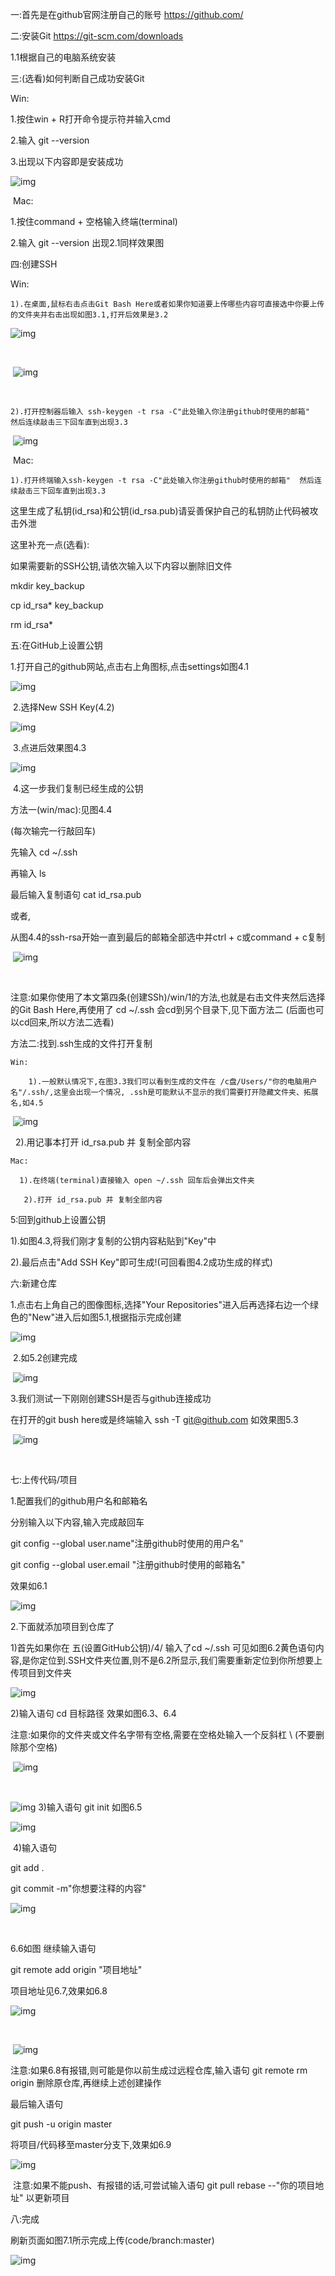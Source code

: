一:首先是在github官网注册自己的账号 https://github.com/



二:安装Git https://git-scm.com/downloads

1.1根据自己的电脑系统安装


三:(选看)如何判断自己成功安装Git

Win:

1.按住win + R打开命令提示符并输入cmd

2.输入 git --version

3.出现以下内容即是安装成功

![img](https://i0.hdslb.com/bfs/article/a1d4af63a8aa50e5a426503f2c8aa340ebd3b3df.png@843w_90h_progressive.webp)

​									<!--2.1win或mac同样效果-->
Mac:

1.按住command + 空格输入终端(terminal)

2.输入 git --version 出现2.1同样效果图



四:创建SSH

  Win:

    1).在桌面,鼠标右击点击Git Bash Here或者如果你知道要上传哪些内容可直接选中你要上传的文件夹并右击出现如图3.1,打开后效果是3.2

![img](https://i0.hdslb.com/bfs/article/9e060471091821a3b4f71fd4683099c16d2a3065.jpg@942w_599h_progressive.webp)

​				<!--3.1图中选中了我要想上传的文件夹(Scripts)-->

​	![img](https://i0.hdslb.com/bfs/article/b3d38c33e4bf6ecbede9b6d208cb308c95ad1eb2.png@942w_569h_progressive.webp)

​					<!--3.2选择文件夹打开后的效果-->


    2).打开控制器后输入 ssh-keygen -t rsa -C"此处输入你注册github时使用的邮箱"  然后连续敲击三下回车直到出现3.3

​			![img](https://i0.hdslb.com/bfs/article/e64afa857b1c0814d94b26783d676ca154ee9b21.png@942w_569h_progressive.webp)

​					<!--3.3效果图-->
  Mac:

    1).打开终端输入ssh-keygen -t rsa -C"此处输入你注册github时使用的邮箱"  然后连续敲击三下回车直到出现3.3



这里生成了私钥(id_rsa)和公钥(id_rsa.pub)请妥善保护自己的私钥防止代码被攻击外泄


这里补充一点(选看):

如果需要新的SSH公钥,请依次输入以下内容以删除旧文件

mkdir key_backup

cp id_rsa* key_backup

rm id_rsa*



五:在GitHub上设置公钥

1.打开自己的github网站,点击右上角图标,点击settings如图4.1

![img](https://i0.hdslb.com/bfs/article/9280f645b42f3974a27a5dbe69a64c33437ad3a0.png@621w_1569h_progressive.webp)

​							<!--4.1效果图-->
2.选择New SSH Key(4.2)

![img](https://i0.hdslb.com/bfs/article/44695c042841cc327096db110f7e6b008c8cffcd.png@942w_554h_progressive.webp)

​					<!--4.2效果图(有两个是我生成好的)-->
3.点进后效果图4.3

![img](https://i0.hdslb.com/bfs/article/8f3b1e21e9e84db33258b76d2ee912b42e82f907.png@942w_576h_progressive.webp)

​							<!--4.3效果图-->
4.这一步我们复制已经生成的公钥



方法一(win/mac):见图4.4

(每次输完一行敲回车)

先输入 cd ~/.ssh

再输入 ls

最后输入复制语句 cat id_rsa.pub

或者,

从图4.4的ssh-rsa开始一直到最后的邮箱全部选中并ctrl + c或command + c复制

​	![img](https://i0.hdslb.com/bfs/article/907e9415ce70dbcef39094fc95d3b9b3a45598b3.png@942w_279h_progressive.webp)

​					<!--4.4 注意符号 win是在"$"后面跟着打就行-->


注意:如果你使用了本文第四条(创建SSh)/win/1的方法,也就是右击文件夹然后选择的Git Bash Here,再使用了 cd ~/.ssh 会cd到另个目录下,见下面方法二 (后面也可以cd回来,所以方法二选看)



方法二:找到.ssh生成的文件打开复制

    Win:
    
        1).一般默认情况下,在图3.3我们可以看到生成的文件在 /c盘/Users/"你的电脑用户名"/.ssh/,这里会出现一个情况, .ssh是可能默认不显示的我们需要打开隐藏文件夹、拓展名,如4.5

​	![img](https://i0.hdslb.com/bfs/article/ba02364e739114befc2cf254f2b6871eb18386b4.png@942w_158h_progressive.webp)

​						<!--4.5 在“此电脑”上方打开-->
​       2).用记事本打开 id_rsa.pub 并 复制全部内容



    Mac:
    
      1).在终端(terminal)直接输入 open ~/.ssh 回车后会弹出文件夹
    
       2).打开 id_rsa.pub 并 复制全部内容



5:回到github上设置公钥

  1).如图4.3,将我们刚才复制的公钥内容粘贴到"Key"中

  2).最后点击"Add SSH Key"即可生成!(可回看图4.2成功生成的样式)



六:新建仓库

1.点击右上角自己的图像图标,选择"Your Repositories"进入后再选择右边一个绿色的"New"进入后如图5.1,根据指示完成创建

![img](https://i0.hdslb.com/bfs/article/d5b7ff4a93e14232b331899a334fae3a5441a8ba.png@942w_524h_progressive.webp)

​								<!--5.1效果图-->
2.如5.2创建完成

​	![img](https://i0.hdslb.com/bfs/article/b3fc19d41756f55341f04fddb7afd1edc532ffbc.png@942w_491h_progressive.webp)

​								<!--5.2 用的前天创建好的:-)-->
3.我们测试一下刚刚创建SSH是否与github连接成功

在打开的git bush here或是终端输入 ssh -T git@github.com 如效果图5.3

​	![img](https://i0.hdslb.com/bfs/article/3da3c2ad16f6dea43125fdaaa6294d5d24f7b121.png@942w_117h_progressive.webp)

​								<!--5.3 出现以上内容则成功-->


七:上传代码/项目

1.配置我们的github用户名和邮箱名

分别输入以下内容,输入完成敲回车

git config --global user.name"注册github时使用的用户名"

git config --global user.email "注册github时使用的邮箱名"

效果如6.1

![img](https://i0.hdslb.com/bfs/article/e315090554f0c54106bf975e60a75126366ea27c.png@942w_56h_progressive.webp)

​					<!--6.1 两行输入完就是如此(1.没有什么提示2.如图第二行引号我没加,其实可加可不加)-->
2.下面就添加项目到仓库了

  1)首先如果你在 五(设置GitHub公钥)/4/  输入了cd ~/.ssh 可见如图6.2黄色语句内容,是你定位到.SSH文件夹位置,则不是6.2所显示,我们需要重新定位到你所想要上传项目到文件夹



![img](https://i0.hdslb.com/bfs/article/58c47288f066d0d08e8f848fb292190ab4dcb834.png@942w_131h_progressive.webp)

​					<!--6.2演示(图中的user.name设置错误![6.1是正确的] 大家这一条主要看黄色语句内容)-->
  2)输入语句 cd 目标路径 效果如图6.3、6.4

注意:如果你的文件夹或文件名字带有空格,需要在空格处输入一个反斜杠 \ (不要删除那个空格)

​	![img](https://i0.hdslb.com/bfs/article/906c40f693d5ec115bf9e1a67e70abb13e40fbaa.png@756w_909h_progressive.webp)

​				<!--6.3 选中路径复制即可(win同理,右击文件夹-属性,然后复制路径)-->

![img](https://i0.hdslb.com/bfs/article/e57503355d1215e5dcf0707a2b30cc226a5928f4.png@942w_69h_progressive.webp)							<!--6.4发现定位改成你想改的即可(win同样看见黄色的路径已被改变)-->
  3)输入语句 git init 如图6.5

![img](https://i0.hdslb.com/bfs/article/d6d405b42399e3d860c4f8fbd3d317bac9d6fe36.png@942w_75h_progressive.webp)

​						<!--6.5效果图-->
  4)输入语句

git add . 

git commit -m"你想要注释的内容"

![img](https://i0.hdslb.com/bfs/article/d96f1c30bc69d3a68f02ecf8b86823a906b3c31f.png@942w_471h_progressive.webp)

​					<!--效果如6.6-->

6.6如图
继续输入语句

git remote add origin "项目地址" 

项目地址见6.7,效果如6.8

![img](https://i0.hdslb.com/bfs/article/b7920440b9dd739cf8de3a4cd3f60c7c7cfdb3c3.png@942w_774h_progressive.webp)

​			<!--6.7 最后三所表示的就是项目地址,点击即是复制-->

​	![img](https://i0.hdslb.com/bfs/article/7ad668ea123de895f66d28e49dfa85be488b5382.png@942w_50h_progressive.webp)

​			<!--6.8 输入完成后没有其他提示是正常的-->
注意:如果6.8有报错,则可能是你以前生成过远程仓库,输入语句 git remote rm origin 删除原仓库,再继续上述创建操作



最后输入语句

git push -u origin master 

将项目/代码移至master分支下,效果如6.9

![img](https://i0.hdslb.com/bfs/article/45d7d35cc43fb13f3928277814d335ff4544de02.png@942w_401h_progressive.webp)

​				<!--6.9 完成效果图-->
注意:如果不能push、有报错的话,可尝试输入语句 git pull rebase --"你的项目地址" 以更新项目



八:完成

刷新页面如图7.1所示完成上传(code/branch:master)

![img](https://i0.hdslb.com/bfs/article/7e92c492e3a41584c02b250b6937b8283658fd11.png@942w_492h_progressive.webp)

​			<!--7.1 完成!-->